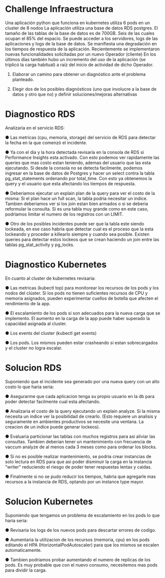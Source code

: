 # Challenge Infraestructura
Una aplicación python que funciona en kubernetes utiliza 6 pods en un cluster de 8 nodos La aplicación utiliza una base de datos RDS postgres. El tamaño de las tablas de la base de datos es de 700GB. Seis de las cuales ocupan el 85% del espacio.
Se puede acceder a los servidores, logs de las aplicaciones y logs de la base de datos.
Se manifiesta una degradación en los tiempos de respuesta de la aplicación. Recientemente se implementaron nuevas funcionalidades solicitadas por un nuevo Operador (cliente)
En los últimos días también hubo un incremento del uso de la aplicación (se triplicó la carga habitual) a raíz del inicio de actividad de dicho Operador.

1) Elaborar un camino para obtener un diagnóstico ante el problema planteado.

2) Elegir dos de los posibles diagnósticos (uno que involucre a la base de datos y otro
que no) y definir soluciones/mejoras alternativas


#  Diagnostico RDS
Analizaria en el servicio RDS:

● Las metricas (cpu, memoria, storage) del servicio de RDS para detectar la fecha en la que comenzó el incidente.

● Ya con el dia y la hora detectada revisaría en la consola de RDS si Performance Insights esta activado. Con esto podemos ver rapidamente las queries que mas costo estan teniendo, ademas del usuario que las esta ejecutando.
Si desde la consola no se detecta facilmente, podemos ingresar en la base de datos de Postgres y hacer un select contra la tabla pg_stat_statements ordenando por total_time.
Con esto ya obtenemos la query y el usuario que esta afectando los tiempos de respuesta.

● Deberiamos ejecutar un explain plan de la query para ver el costo de la misma: 
Si el plan hace un full scan, la tabla podria necesitar un indice.
Tambien deberiamos ver si los join estan bien armados o si se deberia reformular la consulta. 
Si es una tabla muy grande como en este caso, podriamos limitar el numero de los registros con un LIMIT. 

● Otro de los posibles incidentes puede ser que la tabla este siendo lockeada, en ese caso habria que detectar cual es el proceso que la esta lockeando y proceder a killearlo siempre y cuando sea posible. Existen queries para detectar estos lockeos que se crean haciendo un join entre las tablas pg_stat_activity y pg_locks.


# Diagnostico Kubernetes 
En cuanto al cluster de kubernetes revisaria:

● Las metricas (kubectl top) para monitorear los recursos de los pods y los nodos del clúster. Si los pods no tienen suficientes recursos de CPU y memoria asignados, pueden experimentar cuellos de botella que afecten el rendimiento de la app.

● El escalamiento de los pods si son adecuados para la nueva carga que se implemento. El aumento en la carga de la app puede haber superado la capacidad asignada al cluster.

● Los events del cluster (kubectl get events)

● Los pods. Los mismos pueden estar crasheando si estan sobrecargados y el cluster no logra escalar. 


# Solucion RDS

Suponiendo que el incidente sea generado por una nueva query con un alto costo lo que haria seria:

● Asegurarme que cada aplicacion tenga su propio usuario en la db para poder detectar facilmente cual esta afectando.

● Analizaria el costo de la query ejecutando un explain analyze. Si la misma necesita un indice ver la posibilidad de crearlo. (Esto requiere un analisis y seguramente en ambientes productivos se necesite una ventana. La creacion de un indice puede generar lockeos).
 
● Evaluaria particionar las tablas con muchos registros para asi aliviar las consultas. Tambien deberian tener un mantenimiento con frecuencia de vaccum analyze de al menos cada 3 meses como para ordenar los blocks.

● Si no es posible realizar mantenimiento, se podria crear instancias de solo lectura en RDS para que asi poder disminuir la carga en la instancia "writer" reduciendo el riesgo de poder tener respuestas lentas y caidas.

● Finalmente si no se pudo reducir los tiempos, habria que agregarle mas recursos a la instancia de RDS, optando por un instance type mayor.

# Solucion Kubernetes

Suponiendo que tengamos un problema de escalamiento en los pods lo que haria seria:

● Revisaria los logs de los nuevos pods para descartar errores de codigo.

● Aumentaria la utilizacion de los recursos (memoria, cpu) en los pods editando el HPA (HorizontalPodAutoscaler) para que los mismos se escalen automaticamente. 

● Tambien podriamos probar aumentando el numero de replicas de los pods. Es muy probable que con el nuevo consumo, necesitemos mas pods para dividir la carga.
